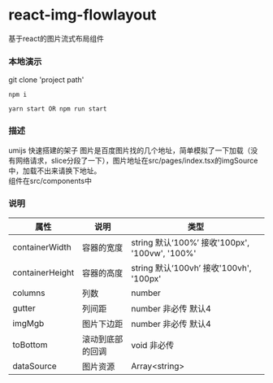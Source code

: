 # react-img-flowlayout
基于react的图片流式布局组件

### 本地演示
git clone 'project path'

```
npm i
```

```
yarn start OR npm run start
```

### 描述

umijs 快速搭建的架子
图片是百度图片找的几个地址，简单模拟了一下加载（没有网络请求，slice分段了一下），图片地址在src/pages/index.tsx的imgSource中，加载不出来请换下地址。
<br/>
组件在src/components中

### 说明

| 属性           | 说明       | 类型                                 |
|----------------|------------|--------------------------------------|
| containerWidth | 容器的宽度 | string 默认‘100%’ 接收'100px', '100vw', '100%' |
| containerHeight | 容器的高度 | string 默认‘100vh’ 接收'100vh', '100px' |
| columns | 列数 | number |
| gutter | 列间距 | number 非必传 默认4 |
| imgMgb | 图片下边距 | number 非必传 默认4 |
| toBottom | 滚动到底部的回调 | void 非必传 |
| dataSource | 图片资源 | Array&lt;string&gt; |


